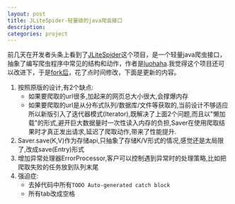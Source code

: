 ```yaml
---
layout: post
title: JLiteSpider-轻量级的java爬虫接口
description: 
categories: project
---
```



前几天在开发者头条上看到了[JLiteSpider](https://github.com/luohaha/JLiteSpider)这个项目，是一个轻量java爬虫接口，抽象了编写爬虫程序中常见的结构和动作，作者是[luohaha](https://github.com/luohaha).我觉得这个项目还可以改进下，于是[fork后](https://github.com/xylsh/JLiteSpider)，花了点时间修改，下面是更新的内容。

<ol>
	<li>按照原版的设计,有2个缺点: <br>
		<ul>
			<li>如果要爬取的url很多,加起来的网页总大小很大,会撑爆内存</li>
			<li>如果要爬取的url是从分布式队列/数据库/文件等获取的,当前设计不够适应 <br>
				所以新版引入了迭代器模式(Iterator),既解决了上面2个问题,而且以"懒加载"的形式,避开巨大数据量时一次性读入内存的负担,Saver在使用爬取结果时才真正发出请求,延迟了爬取动作,带来了性能提升.</li>
			</ul>
	</li>
	<li>Saver.save(K,V)作为存储api,只抽象了存储K/V形式的情况,感觉还是太局限了,改成save(Entry)形式</li>
	<li>增加异常处理器ErrorProcessor,客户可以控制遇到异常时的处理策略,比如把爬取失败的任务放到队列末尾</li>
	<li>强迫症: <br>
		<ul>
			<li>去掉代码中所有<code>TODO Auto-generated catch block</code></li>
			<li>所有tab改成空格</li>
		</ul>
	</li>
</ol>